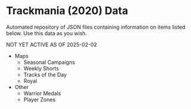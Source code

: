 # Trackmania (2020) Data

Automated repository of JSON files containing information on items listed below. Use this data as you wish.

NOT YET ACTIVE AS OF 2025-02-02

- Maps
    - Seasonal Campaigns
    - Weekly Shorts
    - Tracks of the Day
    - Royal
- Other
    - Warrior Medals
    - Player Zones
